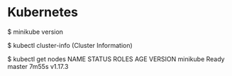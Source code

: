 # Kubernetes

$ minikube version

$ kubectl cluster-info    (Cluster Information)

$ kubectl get nodes
NAME       STATUS   ROLES    AGE     VERSION
minikube   Ready    master   7m55s   v1.17.3
